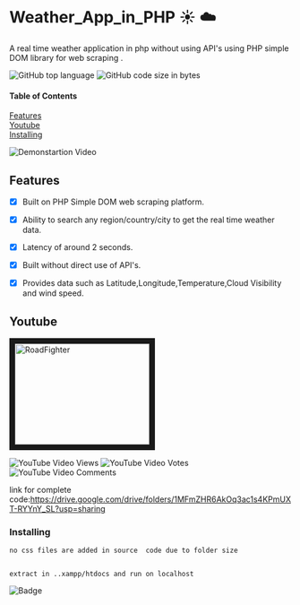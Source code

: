 
# Weather_App_in_PHP   :sunny: :cloud:
A real time weather application in php without using API's  using PHP simple DOM library for web scraping .
 


![GitHub top language](https://img.shields.io/github/languages/top/amoldalwai/Weather_App_in_PHP?style=plastic)
![GitHub code size in bytes](https://img.shields.io/github/languages/code-size/amoldalwai/Weather_App_in_PHP?style=plastic)


#### Table of Contents  
[Features](#Features)  
[Youtube](#Youtube)\
[Installing](#Installing)


![Demonstartion Video](https://j.gifs.com/zvkA2q.gif)




## Features 

- [x] Built on PHP Simple DOM web scraping platform.
- [x] Ability to search any region/country/city to get the real time weather data.
- [x] Latency of around 2 seconds.
- [x] Built without direct use of API's.
- [x] Provides data such as Latitude,Longitude,Temperature,Cloud Visibility and wind speed.




## Youtube

<a href="http://www.youtube.com/watch?feature=player_embedded&v=QRfU9WJJJPE
" target="_blank"><img src="http://img.youtube.com/vi/QRfU9WJJJPE/0.jpg" 
alt="RoadFighter " width="240" height="180" border="10" /></a>

![YouTube Video Views](https://img.shields.io/youtube/views/QRfU9WJJJPE?style=plastic)
![YouTube Video Votes](https://img.shields.io/youtube/likes/QRfU9WJJJPE?style=social&withDislikes)
![YouTube Video Comments](https://img.shields.io/youtube/comments/QRfU9WJJJPE?style=social)

link for complete code:https://drive.google.com/drive/folders/1MFmZHR6AkOq3ac1s4KPmUXT-RYYnY_SL?usp=sharing

### Installing

```
no css files are added in source  code due to folder size


extract in ..xampp/htdocs and run on localhost
```

![Badge](https://img.shields.io/badge/Made%20by-Amol%20Dalwai-red?style=for-the-badge)

